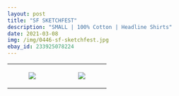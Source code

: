 ```yaml
---
layout: post
title: "SF SKETCHFEST"
description: "SMALL | 100% Cotton | Headline Shirts"
date: 2021-03-08
img: /img/0446-sf-sketchfest.jpg
ebay_id: 233925078224
---
```




<table style="width:100%;"><tr><td style="vertical-align:top;">
      <figure class="tmblr-full" data-orig-height="2048" data-orig-width="1365" data-orig-src="https://concertshirts.netlify.app/shirts/0446/0446-01.jpg"><img src="https://64.media.tumblr.com/83b417f29435746b292fb968b7f16631/51f0b61d96033bc8-0c/s540x810/83f63a47d8965ee74e2286ffeb53e435e563af55.jpg" data-orig-height="2048" data-orig-width="1365" data-orig-src="https://concertshirts.netlify.app/shirts/0446/0446-01.jpg"/></figure></td>
    <td style="vertical-align:top;">
      <figure class="tmblr-full" data-orig-height="2048" data-orig-width="1365" data-orig-src="https://concertshirts.netlify.app/shirts/0446/0446-02.jpg"><img src="https://64.media.tumblr.com/7fb038fb931a487716546656c83119e2/51f0b61d96033bc8-a1/s540x810/458c0b821c06d43eb46f14ed05a8f6c5ee748aa8.jpg" data-orig-height="2048" data-orig-width="1365" data-orig-src="https://concertshirts.netlify.app/shirts/0446/0446-02.jpg"/></figure></td>
  </tr></table>
